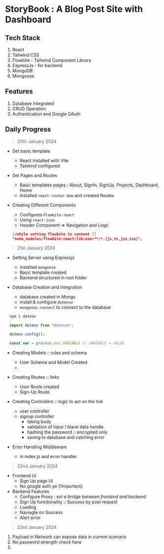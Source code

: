 # StoryBook : A Blog Post Site with Dashboard


## Tech Stack
1. React
2. Tailwind CSS
3. Flowbite - Tailwind Component Library
4. ExpressJs - for backend
5. MongoDB
6. Mongoose

## Features
1. Database Integrated
2. CRUD Operation
3. Authentication and Google OAuth

## Daily Progress
> 20th January 2024
- Set basic template
  - React installed with Vite
  - Tailwind configured
  
- Set Pages and Routes
  - Basic templates pages : About, SignIn, SignUp, Projects, Dashboard, Home
  - Installed `react-router-dom` and created Routes
  
- Creating Different Components
  - Configures `Flowbite-react`
  - Using `react-icon`
  - Header Component => Navigation and Logo

  ```json
  //while setting flowbite in content []
  "node_modules/flowbite-react/lib/esm/**/*.{js,ts,jsx,tsx}",
  ```

> 21st January 2024
- Setting Server using Expressjs
  - installed `mongoose`
  - Basic template created
  - Backend structured in root folder
   
- Database Creation and Integration
  - database created in Mongo
  - install & configure `dotenve`
  - `mongoose.connect` to connect to the database

```js
  npm i dotenv

  import dotenv from "dotenve";

  dotenv.config();

  const var = process.env.VARIABLE // VARIABLE = VALUE

```
- Creating Models :: rules and schema
  - User Schema and Model Created
  - 

- Creating Routes :: links 
  - User Route created
  - Sign-Up Route

- Creating Controllers :: logic to act on the link
  - user controller
  - signup controller
    - taking body
    - validation of input / blank data handle
    - hashing the password :: encrypted only
    - saving to database and catching error
  
- Error Handling Middleware
  - in index.js and error handler

> 22nd January 2024

- Frontend UI
  - Sign Up page UI
  - No google auth ye {!important}
- Backend Features
  - Configure Proxy : *set a bridge between frontend and backend*
  - Sign Up functionality :: Success by post request
  - Loading
  - Naviagte on Success
  - Alert error 

> 23rd January 2024

<!-- ! ALERTS -->
1. Payload in Network can expose data in current scenario
2. No password strength check here
3. 